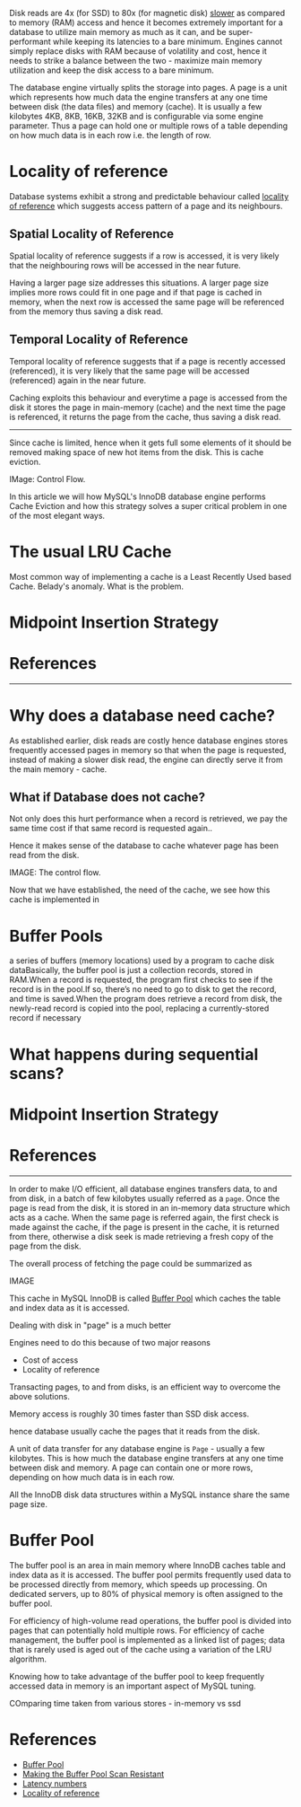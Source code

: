 Disk reads are 4x (for SSD) to 80x (for magnetic disk) [slower](https://gist.github.com/hellerbarde/2843375) as compared to memory (RAM) access and hence it becomes extremely important for a database to utilize main memory as much as it can, and be super-performant while keeping its latencies to a bare minimum. Engines cannot simply replace disks with RAM because of volatility and cost, hence it needs to strike a balance between the two - maximize main memory utilization and keep the disk access to a bare minimum.

The database engine virtually splits the storage into pages. A page is a unit which represents how much data the engine transfers at any one time between disk (the data files) and memory (cache). It is usually a few kilobytes 4KB, 8KB, 16KB, 32KB and is configurable via some engine parameter. Thus a page can hold one or multiple rows of a table depending on how much data is in each row i.e. the length of row.

# Locality of reference
Database systems exhibit a strong and predictable behaviour called [locality of reference](https://en.wikipedia.org/wiki/Locality_of_reference) which suggests access pattern of a page and its neighbours.

## Spatial Locality of Reference
Spatial locality of reference suggests if a row is accessed, it is very likely that the neighbouring rows will be accessed in the near future.

Having a larger page size addresses this situations. A larger page size implies more rows could fit in one page and if that page is cached in memory, when the next row is accessed the same page will be referenced from the memory thus saving a disk read.

## Temporal Locality of Reference
Temporal locality of reference suggests that if a page is recently accessed (referenced), it is very likely that the same page will be accessed (referenced) again in the near future.

Caching exploits this behaviour and everytime a page is accessed from the disk it stores the page in main-memory (cache) and the next time the page is referenced, it returns the page from the cache, thus saving a disk read.



-----------
Since cache is limited, hence when it gets full some elements of it should be removed making space of new hot items from the disk. This is cache eviction.

IMage: Control Flow.

In this article we will how MySQL's InnoDB database engine performs Cache Eviction and how this strategy solves a super critical problem in one of the most elegant ways.

# The usual LRU Cache

Most common way of implementing a cache is a Least Recently Used based Cache.
Belady's anomaly.
What is the problem.

# Midpoint Insertion Strategy

# References



-------------------------------

# Why does a database need cache?
As established earlier, disk reads are costly hence database engines stores frequently accessed pages in memory so that when the page is requested, instead of making a slower disk read, the engine can directly serve it from the main memory - cache.

## What if Database does not cache?
Not only does this hurt performance when a record is retrieved, we pay the same time cost if that same record is requested again..

Hence it makes sense of the database to cache whatever page has been read from the disk.

IMAGE: The control flow.

Now that we have established, the need of the cache, we see how this cache is implemented in 

# Buffer Pools
a series of buffers (memory locations) used by a program to cache disk dataBasically, the buffer pool is just a collection records, stored in RAM.When a record is requested, the program first checks to see if the record is in the pool.If so, there’s no need to go to disk to get the record, and time is saved.When the program does retrieve a record from disk, the newly-read record is copied into the pool, replacing a currently-stored record if necessary

# What happens during sequential scans?

# Midpoint Insertion Strategy

# References

---


In order to make I/O efficient, all database engines transfers data, to and from disk, in a batch of few kilobytes usually referred as a `page`. Once the page is read from the disk, it is stored in an in-memory data structure which acts as a cache. When the same page is referred again, the first check is made against the cache, if the page is present in the cache, it is returned from there, otherwise a disk seek is made retrieving a fresh copy of the page from the disk.

The overall process of fetching the page could be summarized as

IMAGE

This cache in MySQL InnoDB is called [Buffer Pool](https://dev.mysql.com/doc/refman/8.0/en/innodb-buffer-pool.html) which caches the table and index data as it is accessed.


Dealing with disk in "page" is a much better 


Engines need to do this because of two major reasons

 - Cost of access
 - Locality of reference

Transacting pages, to and from disks, is an efficient way to overcome the above solutions.


Memory access is roughly 30 times faster than SSD disk access.

hence database usually cache the pages that it reads from the disk.

A unit of data transfer for any database engine is `Page` - usually a few kilobytes. This is how much the database engine transfers at any one time between disk and memory. A page can contain one or more rows, depending on how much data is in each row.

All the InnoDB disk data structures within a MySQL instance share the same page size. 



# Buffer Pool
The buffer pool is an area in main memory where InnoDB caches table and index data as it is accessed. The buffer pool permits frequently used data to be processed directly from memory, which speeds up processing. On dedicated servers, up to 80% of physical memory is often assigned to the buffer pool.

For efficiency of high-volume read operations, the buffer pool is divided into pages that can potentially hold multiple rows. For efficiency of cache management, the buffer pool is implemented as a linked list of pages; data that is rarely used is aged out of the cache using a variation of the LRU algorithm.

Knowing how to take advantage of the buffer pool to keep frequently accessed data in memory is an important aspect of MySQL tuning. 



COmparing time taken from various stores - in-memory vs ssd


# References

 - [Buffer Pool](https://dev.mysql.com/doc/refman/8.0/en/innodb-buffer-pool.html)
 - [Making the Buffer Pool Scan Resistant](https://dev.mysql.com/doc/refman/8.0/en/innodb-performance-midpoint_insertion.html)
 - [Latency numbers](https://gist.github.com/hellerbarde/2843375)
 - [Locality of reference](https://en.wikipedia.org/wiki/Locality_of_reference)
